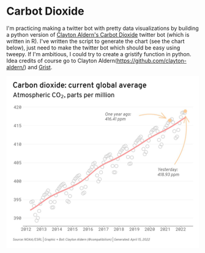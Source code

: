 # Carbot Dioxide
I'm practicing making a twitter bot with pretty data visualizations by building a python version of [Clayton Aldern's Carbot Dioxide](https://github.com/clayton-aldern/co2-bot) twitter bot (which is written in R). I've written the script to generate the chart (see the chart below), just need to make the twitter bot which should be easy using tweepy. If I'm ambitious, I could try to create a gristify function in python. Idea credits of course go to Clayton Aldern(https://github.com/clayton-aldern/) and [Grist](https://grist.org/).

![chart](https://github.com/tusharkh/carbot-dioxide/blob/main/figures/2022-04-15.jpg)
